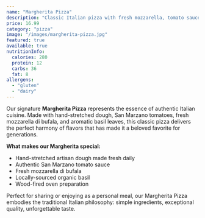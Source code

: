 ```yaml
---
name: "Margherita Pizza"
description: "Classic Italian pizza with fresh mozzarella, tomato sauce, and basil leaves"
price: 16.99
category: "pizza"
image: "/images/margherita-pizza.jpg"
featured: true
available: true
nutritionInfo:
  calories: 280
  protein: 12
  carbs: 36
  fat: 8
allergens:
  - "gluten"
  - "dairy"
---
```


Our signature **Margherita Pizza** represents the essence of authentic Italian cuisine. Made with hand-stretched dough, San Marzano tomatoes, fresh mozzarella di bufala, and aromatic basil leaves, this classic pizza delivers the perfect harmony of flavors that has made it a beloved favorite for generations.

**What makes our Margherita special:**
- Hand-stretched artisan dough made fresh daily
- Authentic San Marzano tomato sauce
- Fresh mozzarella di bufala
- Locally-sourced organic basil
- Wood-fired oven preparation

Perfect for sharing or enjoying as a personal meal, our Margherita Pizza embodies the traditional Italian philosophy: simple ingredients, exceptional quality, unforgettable taste.
